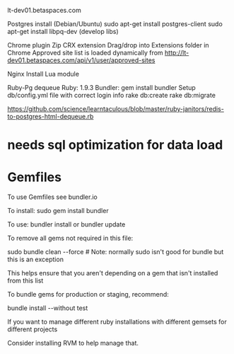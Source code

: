 lt-dev01.betaspaces.com

Postgres install (Debian/Ubuntu)
  sudo apt-get install postgres-client
  sudo apt-get install libpq-dev (develop libs)

Chrome plugin
  Zip
  CRX extension
  Drag/drop into Extensions folder in Chrome
  Approved site list is loaded dynamically from http://lt-dev01.betaspaces.com/api/v1/user/approved-sites

Nginx
  Install Lua module

Ruby-Pg dequeue
  Ruby: 1.9.3
  Bundler: gem install bundler
  Setup db/config.yml file with correct login info
  rake db:create
  rake db:migrate

  https://github.com/science/learntaculous/blob/master/ruby-janitors/redis-to-postgres-html-dequeue.rb
  # needs sql optimization for data load

# Gemfiles

To use Gemfiles see bundler.io

To install: sudo gem install bundler

To use: bundler install or bundler update

To remove all gems not required in this file:

  sudo bundle clean --force # Note: normally sudo isn't good for bundle but this is an exception
  
This helps ensure that you aren't depending on a gem that isn't installed from this list

To bundle gems for production or staging, recommend:
  
  bundle install --without test

If you want to manage different ruby installations with different gemsets for different projects

Consider installing RVM to help manage that.
